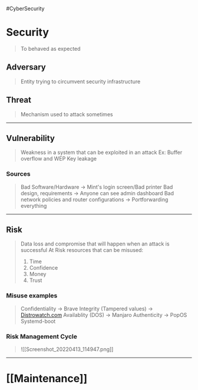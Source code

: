 #CyberSecurity 
# Security
> To behaved as expected
## Adversary
> Entity trying to circumvent security infrastructure
## Threat
> Mechanism used to attack sometimes
----
## Vulnerability
> Weakness in a system that can be exploited in an attack
> Ex: Buffer overflow and WEP Key leakage
### Sources
> Bad Software/Hardware $\rightarrow$ Mint's login screen/Bad printer 
> Bad design, requirements $\rightarrow$ Anyone can see admin dashboard 
> Bad network policies and router configurations $\rightarrow$ Portforwarding everything
----
## Risk
> Data loss and compromise that will happen when an attack is successful
> At Risk resources that can be misused:
>1. Time
>2. Confidence
>3. Money
>4. Trust
### Misuse examples
> Confidentiality $\rightarrow$ Brave
> Integrity (Tampered values) $\rightarrow$ [Distrowatch.com](https://Distrowatch.com)
> Availablity (DOS) $\rightarrow$ Manjaro
> Authenticity $\rightarrow$ PopOS Systemd-boot 
### Risk Management Cycle
>![[Screenshot_20220413_114947.png]]
----
# [[Maintenance]]